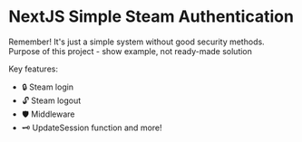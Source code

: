 # NextJS Simple Steam Authentication

Remember! It's just a simple system without good security methods. Purpose of this project - show example, not ready-made solution

Key features:
+ 🔒 Steam login 
+ 🔓 Steam logout
+ 🛡️ Middleware
+ 🗝️ UpdateSession function
and more!

